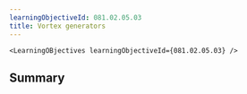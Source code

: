 ```yaml
---
learningObjectiveId: 081.02.05.03
title: Vortex generators
---
```


```tsx eval
<LearningOBjectives learningObjectiveId={081.02.05.03} />
```

## Summary
